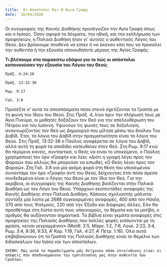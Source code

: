 ```yaml
---
title:  Οι Αποστολοι Και Η Αγια Γραφη
date:  16/04/2020
---
```


Οι συγγραφείς της Καινής Διαθήκης προσέγγιζαν την Αγία Γραφή όπως και ο Ιησούς. Όσον αφορά τα δόγματα, την ηθική, και την εκπλήρωση των προφητειών, η Παλαιά Διαθήκη ήταν γι’ αυτούς ο αυθεντικός Λόγος του Θεού. Δεν βρίσκουμε πουθενά να είπαν ή να έκαναν κάτι που να προκαλεί την αυθεντία ή την εξουσία οποιουδήποτε μέρους της Αγίας Γραφής.

**Τι βλέπουμε στα παρακάτω εδάφια για το πώς οι απόστολοι κατανοούσαν την εξουσία του Λόγου του Θεού;**

`Πράξ. 4:24-26`

`Πράξ. 13:32-36`

`Ρωμ. 9:17`

`Γαλ. 3:8`

Προσέξτε σ’ αυτά τα αποσπάσματα πόσο στενά σχετίζονται τα Γραπτά με τη φωνή του Ίδιου του Θεού. Στις Πράξ. 4, λίγο πριν την πλήρωσή τους με Άγιο Πνεύμα, οι μαθητές δοξάζουν τον Θεό για την απελευθέρωση του Πέτρου και του Ιωάννη. Υψώνουν τις φωνές τους σε δοξολογία, αναγνωρίζοντας τον Θεό ως Δημιουργό που μίλησε μέσω του δούλου Του Δαβίδ. Έτσι, τα λόγια του Δαβίδ στην πραγματικότητα είναι τα λόγια του Θεού. Στις Πράξ. 13:32-36 ο Παύλος αναφέρεται σε λόγια του Δαβίδ, αλλά αυτή τη φορά τα αποδίδει κατευθείαν στον Θεό. Στη Ρωμ. 9:17 ενώ θα περίμενε κανείς, συντακτικά, ο Θεός να είναι το υποκείμενο, ο Παύλος χρησιμοποιεί τον όρο «Γραφή» και λέει: «Διότι η γραφή λέγει προς τον Φαραώ» που αλλιώς θα μπορούσε να ειπωθεί, «Ο Θεός λέγει προς τον Φαραώ». Στη Γαλ. 3:8 για μία ακόμη φορά στη θέση του υποκειμένου συναντάμε τον όρο «Γραφή» αντί του Θεού, δείχνοντας έτσι πόσο άμεσα συνδεδεμένα είναι ο Λόγος του Θεού με τον Ίδιο τον Θεό. Για την ακρίβεια, οι συγγραφείς της Καινής Διαθήκης βασίζονται στην Παλαιά Διαθήκη ως τον Λόγο του Θεού. Υπάρχουν εκατοντάδες αναφορές της Καινής Διαθήκης στην Παλαιά Διαθήκη. Κάποιος σχολιαστής μάλιστα σύνταξε μία λίστα με 2688 συγκεκριμένες αναφορές, 400 από τον Ησαΐα, 370 από τους Ψαλμούς, 220 από την Έξοδο και διάφορες άλλες. Εάν θα προσθέταμε στη λίστα αυτή τους υπαινιγμούς, τα θέματα και τα μοτίβα, ο αριθμός θα αυξάνονταν σημαντικά. Τα βιβλία είναι γεμάτα αναφορές στις προφητείες της Παλαιάς Διαθήκης που πολλές φορές εισάγονται με τη φράση, «είναι γεγραμμένον» (Ματθ. 2:5, Μάρκ. 1:2, 7:6, Λουκ. 2:23, 3:4, Ρωμ. 3:4, 8:36, 9:33, Α’ Κορ. 1:19, Γαλ. 4:27, Α’ Πέτρ. 1:16). Όλα αυτά επιβεβαιώνουν ότι τα Γραπτά της Παλαιάς Διαθήκης είναι το θεμέλιο των διδασκαλιών του Ιησού και των αποστόλων.

`ΣΚΕΨΗ: Πώς αυτά τα παραδείγματα μάς δείχνουν πόσο επικίνδυνες είναι οι απόψεις που αποδυναμώνουν την εμπιστοσύνη μας στην αυθεντία των Γραπτών;`